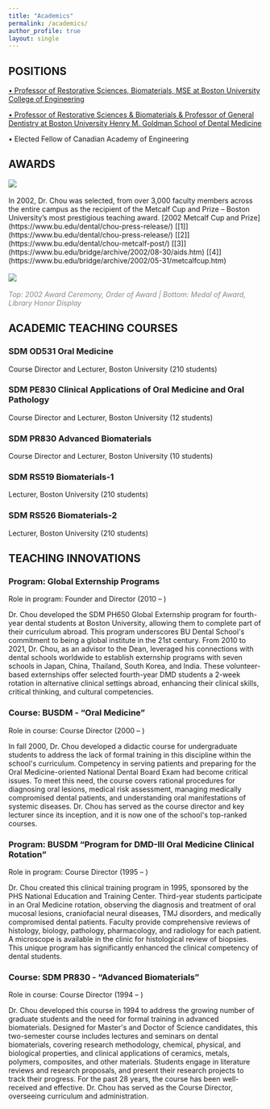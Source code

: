 ```yaml
---
title: "Academics"
permalink: /academics/
author_profile: true
layout: single
---
```


## POSITIONS

[• Professor of Restorative Sciences, Biomaterials, MSE at Boston University College of Engineering](https://www.bu.edu/eng/profile/laisheng-chou/)

[• Professor of Restorative Sciences & Biomaterials & Professor of General Dentistry at Boston University Henry M. Goldman School of Dental Medicine](https://www.bu.edu/dental/profile/laisheng-chou/)

• Elected Fellow of Canadian Academy of Engineering

## AWARDS

<img src="/files/academics/metcalf-cup.jpg">
<br /><br />In 2002, Dr. Chou was selected, from over 3,000 faculty members across the entire campus as the recipient of the Metcalf Cup and Prize – Boston University’s most prestigious teaching award.  [2002 Metcalf Cup and Prize](https://www.bu.edu/dental/chou-press-release/) [[1]](https://www.bu.edu/dental/chou-press-release/) [[2]](https://www.bu.edu/dental/chou-metcalf-post/) [[3]](https://www.bu.edu/bridge/archive/2002/08-30/aids.htm) [[4]](https://www.bu.edu/bridge/archive/2002/05-31/metcalfcup.htm)
<br /><br />
<img src="/files/academics/metcalf-collage-2002.png">
<br /><br />
<i><text style="color: #888;">Top: 2002 Award Ceremony, Order of Award | Bottom: Medal of Award, Library Honor Display</text></i>


## ACADEMIC TEACHING COURSES

### SDM OD531 Oral Medicine
Course Director and Lecturer, Boston University (210 students)

### SDM PE830 Clinical Applications of Oral Medicine and Oral Pathology
Course Director and Lecturer, Boston University (12 students)

### SDM PR830 Advanced Biomaterials
Course Director and Lecturer, Boston University (10 students)

### SDM RS519 Biomaterials-1
Lecturer, Boston University (210 students)

### SDM RS526 Biomaterials-2
Lecturer, Boston University (210 students)


## TEACHING INNOVATIONS

### Program: Global Externship Programs

Role in program:	Founder and Director (2010 – )

Dr. Chou developed the SDM PH650 Global Externship program for fourth-year dental students at Boston University, allowing them to complete part of their curriculum abroad. This program underscores BU Dental School's commitment to being a global institute in the 21st century. From 2010 to 2021, Dr. Chou, as an advisor to the Dean, leveraged his connections with dental schools worldwide to establish externship programs with seven schools in Japan, China, Thailand, South Korea, and India. These volunteer-based externships offer selected fourth-year DMD students a 2-week rotation in alternative clinical settings abroad, enhancing their clinical skills, critical thinking, and cultural competencies.

### Course:	BUSDM - “Oral Medicine”

Role in course: 	Course Director (2000 – )

In fall 2000, Dr. Chou developed a didactic course for undergraduate students to address the lack of formal training in this discipline within the school's curriculum. Competency in serving patients and preparing for the Oral Medicine-oriented National Dental Board Exam had become critical issues. To meet this need, the course covers rational procedures for diagnosing oral lesions, medical risk assessment, managing medically compromised dental patients, and understanding oral manifestations of systemic diseases. Dr. Chou has served as the course director and key lecturer since its inception, and it is now one of the school's top-ranked courses.

### Program:	BUSDM “Program for DMD-III Oral Medicine Clinical Rotation”

Role in program: 	Course Director (1995 – )

Dr. Chou created this clinical training program in 1995, sponsored by the PHS National Education and Training Center. Third-year students participate in an Oral Medicine rotation, observing the diagnosis and treatment of oral mucosal lesions, craniofacial neural diseases, TMJ disorders, and medically compromised dental patients. Faculty provide comprehensive reviews of histology, biology, pathology, pharmacology, and radiology for each patient. A microscope is available in the clinic for histological review of biopsies. This unique program has significantly enhanced the clinical competency of dental students.
	
### Course:	SDM PR830 - “Advanced Biomaterials”

Role in course: 	Course Director (1994 – )

Dr. Chou developed this course in 1994 to address the growing number of graduate students and the need for formal training in advanced biomaterials. Designed for Master's and Doctor of Science candidates, this two-semester course includes lectures and seminars on dental biomaterials, covering research methodology, chemical, physical, and biological properties, and clinical applications of ceramics, metals, polymers, composites, and other materials. Students engage in literature reviews and research proposals, and present their research projects to track their progress. For the past 28 years, the course has been well-received and effective. Dr. Chou has served as the Course Director, overseeing curriculum and administration.
